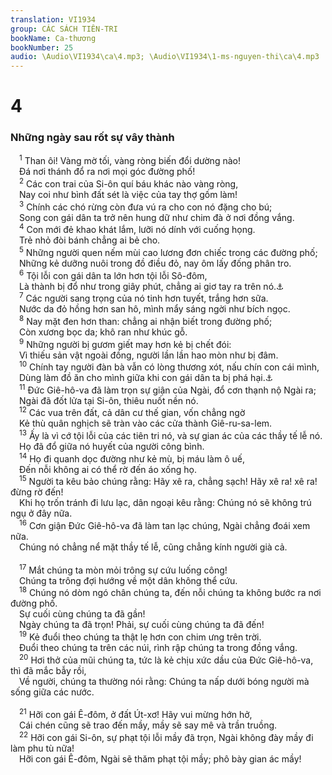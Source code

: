 ```yaml
---
translation: VI1934
group: CÁC SÁCH TIÊN-TRI
bookName: Ca-thương 
bookNumber: 25
audio: \Audio\VI1934\ca\4.mp3; \Audio\VI1934\1-ms-nguyen-thi\ca\4.mp3
---
```


<div class="title"><h1>4</h1><h3>Những ngày sau rốt sự vây thành</h3></div>
<span class="verse ca_4_1"> <sup>1</sup> Than ôi! Vàng mờ tối, vàng ròng biến đổi dường nào! <br/> Đá nơi thánh đổ ra nơi mọi góc đường phố! <br/></span>
<span class="verse ca_4_2"> <sup>2</sup> Các con trai của Si-ôn quí báu khác nào vàng ròng, <br/> Nay coi như bình đất sét là việc của tay thợ gốm làm! <br/></span>
<span class="verse ca_4_3"> <sup>3</sup> Chính các chó rừng còn đưa vú ra cho con nó đặng cho bú; <br/> Song con gái dân ta trở nên hung dữ như chim đà ở nơi đồng vắng. <br/></span>
<span class="verse ca_4_4"> <sup>4</sup> Con mới đẻ khao khát lắm, lưỡi nó dính với cuống họng. <br/> Trẻ nhỏ đòi bánh chẳng ai bẻ cho. <br/></span>
<span class="verse ca_4_5"> <sup>5</sup> Những người quen nếm mùi cao lương đơn chiếc trong các đường phố; <br/> Những kẻ dưỡng nuôi trong đồ điều đỏ, nay ôm lấy đống phân tro. <br/></span>
<span class="verse ca_4_6"> <sup>6</sup> Tội lỗi con gái dân ta lớn hơn tội lỗi Sô-đôm, <br/> Là thành bị đổ như trong giây phút, chẳng ai giơ tay ra trên nó.<a data-toggle="tooltip" data-placement="bottom" title="Sa 19:24">⚓</a><br/></span>
<span class="verse ca_4_7"> <sup>7</sup> Các người sang trọng của nó tinh hơn tuyết, trắng hơn sữa. <br/> Nước da đỏ hồng hơn san hô, mình mẩy sáng ngời như bích ngọc. <br/></span>
<span class="verse ca_4_8"> <sup>8</sup> Nay mặt đen hơn than: chẳng ai nhận biết trong đường phố; <br/> Còn xương bọc da; khô ran như khúc gỗ. <br/></span>
<span class="verse ca_4_9"> <sup>9</sup> Những người bị gươm giết may hơn kẻ bị chết đói: <br/> Vì thiếu sản vật ngoài đồng, người lần lần hao mòn như bị đâm. <br/></span>
<span class="verse ca_4_10"> <sup>10</sup> Chính tay người đàn bà vẫn có lòng thương xót, nấu chín con cái mình, <br/> Dùng làm đồ ăn cho mình giữa khi con gái dân ta bị phá hại.<a data-toggle="tooltip" data-placement="bottom" title="Phu 28:57; Exe 5:10">⚓</a><br/></span>
<span class="verse ca_4_11"> <sup>11</sup> Đức Giê-hô-va đã làm trọn sự giận của Ngài, đổ cơn thạnh nộ Ngài ra; <br/> Ngài đã đốt lửa tại Si-ôn, thiêu nuốt nền nó. <br/></span>
<span class="verse ca_4_12"> <sup>12</sup> Các vua trên đất, cả dân cư thế gian, vốn chẳng ngờ <br/> Kẻ thù quân nghịch sẽ tràn vào các cửa thành Giê-ru-sa-lem. <br/></span>
<span class="verse ca_4_13"> <sup>13</sup> Ấy là vì cớ tội lỗi của các tiên tri nó, và sự gian ác của các thầy tế lễ nó. <br/> Họ đã đổ giữa nó huyết của người công bình. <br/></span>
<span class="verse ca_4_14"> <sup>14</sup> Họ đi quanh dọc đường như kẻ mù, bị máu làm ô uế, <br/> Đến nỗi không ai có thể rờ đến áo xống họ. <br/></span>
<span class="verse ca_4_15"> <sup>15</sup> Người ta kêu bảo chúng rằng: Hãy xê ra, chẳng sạch! Hãy xê ra! xê ra! đừng rờ đến! <br/> Khi họ trốn tránh đi lưu lạc, dân ngoại kêu rằng: Chúng nó sẽ không trú ngụ ở đây nữa. <br/></span>
<span class="verse ca_4_16"> <sup>16</sup> Cơn giận Đức Giê-hô-va đã làm tan lạc chúng, Ngài chẳng đoái xem nữa. <br/> Chúng nó chẳng nể mặt thầy tế lễ, cũng chẳng kính người già cả. <br/> <br/></span>
<span class="verse ca_4_17"> <sup>17</sup> Mắt chúng ta mòn mỏi trông sự cứu luống công! <br/> Chúng ta trông đợi hướng về một dân không thể cứu. <br/></span>
<span class="verse ca_4_18"> <sup>18</sup> Chúng nó dòm ngó chân chúng ta, đến nỗi chúng ta không bước ra nơi đường phố. <br/> Sự cuối cùng chúng ta đã gần! <br/> Ngày chúng ta đã trọn! Phải, sự cuối cùng chúng ta đã đến! <br/></span>
<span class="verse ca_4_19"> <sup>19</sup> Kẻ đuổi theo chúng ta thật lẹ hơn con chim ưng trên trời. <br/> Đuổi theo chúng ta trên các núi, rình rập chúng ta trong đồng vắng. <br/></span>
<span class="verse ca_4_20"> <sup>20</sup> Hơi thở của mũi chúng ta, tức là kẻ chịu xức dầu của Đức Giê-hô-va, thì đã mắc bẫy rồi, <br/> Về người, chúng ta thường nói rằng: Chúng ta nấp dưới bóng người mà sống giữa các nước. <br/> <br/></span>
<span class="verse ca_4_21"> <sup>21</sup> Hỡi con gái Ê-đôm, ở đất Út-xơ! Hãy vui mừng hớn hở, <br/> Cái chén cũng sẽ trao đến mầy, mầy sẽ say mê và trần truồng. <br/></span>
<span class="verse ca_4_22"> <sup>22</sup> Hỡi con gái Si-ôn, sự phạt tội lỗi mầy đã trọn, Ngài không đày mầy đi làm phu tù nữa! <br/> Hỡi con gái Ê-đôm, Ngài sẽ thăm phạt tội mầy; phô bày gian ác mầy! <br/></span>
